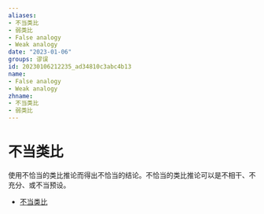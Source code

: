 ```yaml
---
aliases:
- 不当类比
- 弱类比
- False analogy
- Weak analogy
date: "2023-01-06"
groups: 谬误
id: 20230106212235_ad34810c3abc4b13
name:
- False analogy
- Weak analogy
zhname:
- 不当类比
- 弱类比
---
```


# 不当类比

使用不恰当的类比推论而得出不恰当的结论。不恰当的类比推论可以是不相干、不充分、或不当预设。

* [不当类比](https://zh.wikipedia.org/wiki/%E4%B8%8D%E7%95%B6%E9%A1%9E%E6%AF%94)
